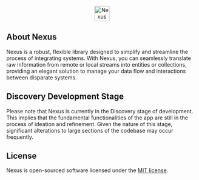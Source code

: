 <p align="center"><img height="40px" alt="Nexus logo" src="https://itsmattch.com/images/nexus.svg"></p>

## About Nexus
Nexus is a robust, flexible library designed to simplify and streamline the
process of integrating systems. With Nexus, you can seamlessly translate raw
information from remote or local streams into entities or collections, providing
an elegant solution to manage your data flow and interactions between disparate
systems.

## Discovery Development Stage

Please note that Nexus is currently in the Discovery stage of development. This
implies that the fundamental functionalities of the app are still in the process
of ideation and refinement. Given the nature of this stage, significant
alterations to large sections of the codebase may occur frequently.

## License

Nexus is open-sourced software licensed under
the [MIT license](https://opensource.org/license/mit/).